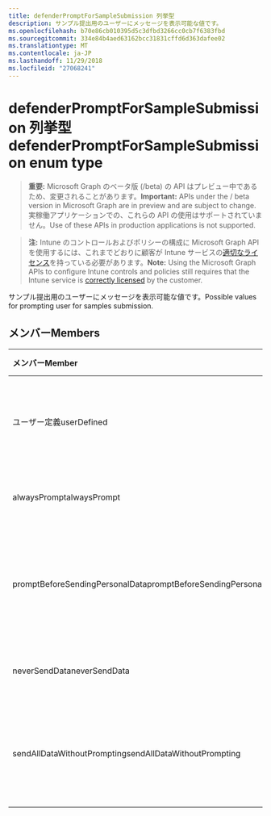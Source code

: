 ```yaml
---
title: defenderPromptForSampleSubmission 列挙型
description: サンプル提出用のユーザーにメッセージを表示可能な値です。
ms.openlocfilehash: b70e86cb010395d5c3dfbd3266cc0cb7f6383fbd
ms.sourcegitcommit: 334e84b4aed63162bcc31831cffd6d363dafee02
ms.translationtype: MT
ms.contentlocale: ja-JP
ms.lasthandoff: 11/29/2018
ms.locfileid: "27068241"
---
```

# <a name="defenderpromptforsamplesubmission-enum-type"></a><span data-ttu-id="feceb-103">defenderPromptForSampleSubmission 列挙型</span><span class="sxs-lookup"><span data-stu-id="feceb-103">defenderPromptForSampleSubmission enum type</span></span>

> <span data-ttu-id="feceb-104">**重要:** Microsoft Graph のベータ版 (/beta) の API はプレビュー中であるため、変更されることがあります。</span><span class="sxs-lookup"><span data-stu-id="feceb-104">**Important:** APIs under the / beta version in Microsoft Graph are in preview and are subject to change.</span></span> <span data-ttu-id="feceb-105">実稼働アプリケーションでの、これらの API の使用はサポートされていません。</span><span class="sxs-lookup"><span data-stu-id="feceb-105">Use of these APIs in production applications is not supported.</span></span>

> <span data-ttu-id="feceb-106">**注:** Intune のコントロールおよびポリシーの構成に Microsoft Graph API を使用するには、これまでどおりに顧客が Intune サービスの[適切なライセンス](https://go.microsoft.com/fwlink/?linkid=839381)を持っている必要があります。</span><span class="sxs-lookup"><span data-stu-id="feceb-106">**Note:** Using the Microsoft Graph APIs to configure Intune controls and policies still requires that the Intune service is [correctly licensed](https://go.microsoft.com/fwlink/?linkid=839381) by the customer.</span></span>

<span data-ttu-id="feceb-107">サンプル提出用のユーザーにメッセージを表示可能な値です。</span><span class="sxs-lookup"><span data-stu-id="feceb-107">Possible values for prompting user for samples submission.</span></span>
## <a name="members"></a><span data-ttu-id="feceb-108">メンバー</span><span class="sxs-lookup"><span data-stu-id="feceb-108">Members</span></span>
|<span data-ttu-id="feceb-109">メンバー</span><span class="sxs-lookup"><span data-stu-id="feceb-109">Member</span></span>|<span data-ttu-id="feceb-110">値</span><span class="sxs-lookup"><span data-stu-id="feceb-110">Value</span></span>|<span data-ttu-id="feceb-111">説明</span><span class="sxs-lookup"><span data-stu-id="feceb-111">Description</span></span>|
|:---|:---|:---|
|<span data-ttu-id="feceb-112">ユーザー定義</span><span class="sxs-lookup"><span data-stu-id="feceb-112">userDefined</span></span>|<span data-ttu-id="feceb-113">0</span><span class="sxs-lookup"><span data-stu-id="feceb-113">0</span></span>|<span data-ttu-id="feceb-114">ユーザー定義、既定値、ない目的。</span><span class="sxs-lookup"><span data-stu-id="feceb-114">User Defined, default value, no intent.</span></span>|
|<span data-ttu-id="feceb-115">alwaysPrompt</span><span class="sxs-lookup"><span data-stu-id="feceb-115">alwaysPrompt</span></span>|<span data-ttu-id="feceb-116">1</span><span class="sxs-lookup"><span data-stu-id="feceb-116">1</span></span>|<span data-ttu-id="feceb-117">常にメッセージを表示します。</span><span class="sxs-lookup"><span data-stu-id="feceb-117">Always prompt.</span></span>|
|<span data-ttu-id="feceb-118">promptBeforeSendingPersonalData</span><span class="sxs-lookup"><span data-stu-id="feceb-118">promptBeforeSendingPersonalData</span></span>|<span data-ttu-id="feceb-119">2</span><span class="sxs-lookup"><span data-stu-id="feceb-119">2</span></span>|<span data-ttu-id="feceb-120">個人データを送信する前にメッセージを表示します。</span><span class="sxs-lookup"><span data-stu-id="feceb-120">Prompt before sending personal data.</span></span>|
|<span data-ttu-id="feceb-121">neverSendData</span><span class="sxs-lookup"><span data-stu-id="feceb-121">neverSendData</span></span>|<span data-ttu-id="feceb-122">3</span><span class="sxs-lookup"><span data-stu-id="feceb-122">3</span></span>|<span data-ttu-id="feceb-123">データを送信しないでください。</span><span class="sxs-lookup"><span data-stu-id="feceb-123">Never send data.</span></span>|
|<span data-ttu-id="feceb-124">sendAllDataWithoutPrompting</span><span class="sxs-lookup"><span data-stu-id="feceb-124">sendAllDataWithoutPrompting</span></span>|<span data-ttu-id="feceb-125">4</span><span class="sxs-lookup"><span data-stu-id="feceb-125">4</span></span>|<span data-ttu-id="feceb-126">メッセージを表示せず、すべてのデータを送信します。</span><span class="sxs-lookup"><span data-stu-id="feceb-126">Send all data without prompting.</span></span>|






